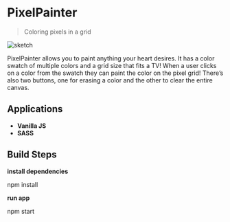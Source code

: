 PixelPainter
============

> Coloring pixels in a grid

![sketch](http://i.imgur.com/JRKvl0E.png)

PixelPainter allows you to paint anything your heart desires. It has a color swatch of multiple colors and a grid size that fits a TV! When a user clicks on a color from the swatch they can paint the color on the pixel grid! There’s also two buttons, one for erasing a color and the other to clear the entire canvas.

## Applications

- **Vanilla JS**
- **SASS**

## Build Steps


**install dependencies**

npm install

**run app**

npm start
